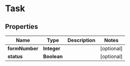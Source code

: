 

# Task


## Properties

| Name | Type | Description | Notes |
|------------ | ------------- | ------------- | -------------|
|**formNumber** | **Integer** |  |  [optional] |
|**status** | **Boolean** |  |  [optional] |



